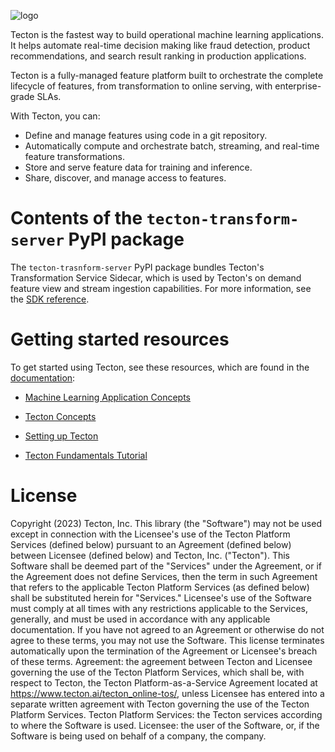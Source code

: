 ![logo](https://s3.us-west-2.amazonaws.com/tecton.ai.public/documentation/pypi/tecton-logo.svg)

Tecton is the fastest way to build operational machine learning applications. It helps automate real-time decision making like fraud detection, product recommendations, and search result ranking in production applications.

Tecton is a fully-managed feature platform built to orchestrate the complete lifecycle of features, from transformation to online serving, with enterprise-grade SLAs.

With Tecton, you can:

- Define and manage features using code in a git repository.
- Automatically compute and orchestrate batch, streaming, and real-time feature
  transformations.
- Store and serve feature data for training and inference.
- Share, discover, and manage access to features.

# Contents of the `tecton-transform-server` PyPI package

The `tecton-trasnform-server` PyPI package bundles Tecton's Transformation Service Sidecar, which is used by Tecton's on demand feature view and stream ingestion capabilities. For more information, see the [SDK reference](https://docs.tecton.ai/api-reference/index.html).

# Getting started resources

To get started using Tecton, see these resources, which are found in the [documentation](https://docs.tecton.ai/):

* [Machine Learning Application Concepts](https://docs.tecton.ai/docs/introduction/machine-learning-application-concepts)

* [Tecton Concepts](https://docs.tecton.ai/docs/introduction/tecton-concepts)

* [Setting up Tecton](https://docs.tecton.ai/docs/category/setting-up-tecton)

* [Tecton Fundamentals Tutorial](https://docs.tecton.ai/docs/tutorials/tecton-fundamentals/)

# License

Copyright (2023) Tecton, Inc. This library (the "Software") may not be used except in connection with the Licensee's use
of the Tecton Platform Services (defined below) pursuant to an Agreement (defined below) between Licensee (defined
below) and Tecton, Inc. ("Tecton"). This Software shall be deemed part of the "Services" under the Agreement, or if the
Agreement does not define Services, then the term in such Agreement that refers to the applicable Tecton Platform
Services (as defined below) shall be substituted herein for "Services." Licensee's use of the Software must comply at
all times with any restrictions applicable to the Services, generally, and must be used in accordance with any
applicable documentation. If you have not agreed to an Agreement or otherwise do not agree to these terms, you may not
use the Software. This license terminates automatically upon the termination of the Agreement or Licensee's breach of
these terms. Agreement: the agreement between Tecton and Licensee governing the use of the Tecton Platform Services,
which shall be, with respect to Tecton, the Tecton Platform-as-a-Service Agreement located
at https://www.tecton.ai/tecton_online-tos/, unless Licensee has entered into a separate written agreement with Tecton
governing the use of the Tecton Platform Services. Tecton Platform Services: the Tecton services according to where the
Software is used. Licensee: the user of the Software, or, if the Software is being used on behalf of a company, the
company.
